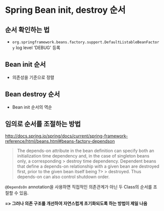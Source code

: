 # Spring Bean init, destroy 순서

## 순서 확인하는 법
- `org.springframework.beans.factory.support.DefaultListableBeanFactory` log level 'DEBUG' 등록

## Bean init 순서
- 의존성을 기준으로 정렬

## Bean destroy 순서
- Bean init 순서의 역순

## 임의로 순서를 조절하는 방법
http://docs.spring.io/spring/docs/current/spring-framework-reference/html/beans.html#beans-factory-dependson
> The depends-on attribute in the bean definition can specify both an initialization time dependency and, in the case of singleton beans only, a corresponding > destroy time dependency. Dependent beans that define a depends-on relationship with a given bean are destroyed first, prior to the given bean itself being ?> > destroyed. Thus depends-on can also control shutdown order.

`@DependsOn` annotation을 사용하면 직접적인 의존관계가 아닌 두 Class의 순서를 조절할 수 있음.

**=> 그러나 의존 구조를 개선하여 자연스럽게 초기화되도록 하는 방법이 제일 나음**